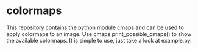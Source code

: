 colormaps
=========

This repository contains the python module cmaps and can be used to apply colormaps to an image.
Use cmaps.print_possible_cmaps() to show the available colormaps.
It is simple to use, just take a look at example.py.
